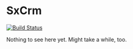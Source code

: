 # SxCrm

[![Build Status](https://travis-ci.org/SpoonX/SxCrm.svg?branch=master)](https://travis-ci.org/SpoonX/SxCrm)

Nothing to see here yet. Might take a while, too.
